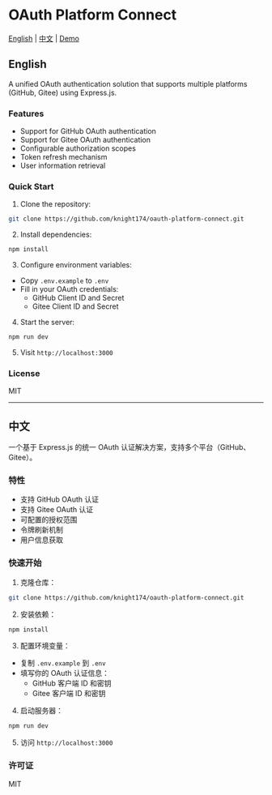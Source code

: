 # OAuth Platform Connect

[English](#english) | [中文](#中文) | [Demo](https://knight174.github.io/oauth-platform-connect)

## English

A unified OAuth authentication solution that supports multiple platforms (GitHub, Gitee) using Express.js.

### Features

- Support for GitHub OAuth authentication
- Support for Gitee OAuth authentication
- Configurable authorization scopes
- Token refresh mechanism
- User information retrieval

### Quick Start

1. Clone the repository:

```bash
git clone https://github.com/knight174/oauth-platform-connect.git
```

2. Install dependencies:

```bash
npm install
```

3. Configure environment variables:

- Copy `.env.example` to `.env`
- Fill in your OAuth credentials:
  - GitHub Client ID and Secret
  - Gitee Client ID and Secret

4. Start the server:

```bash
npm run dev
```

5. Visit `http://localhost:3000`

### License

MIT

---

## 中文

一个基于 Express.js 的统一 OAuth 认证解决方案，支持多个平台（GitHub、Gitee）。

### 特性

- 支持 GitHub OAuth 认证
- 支持 Gitee OAuth 认证
- 可配置的授权范围
- 令牌刷新机制
- 用户信息获取

### 快速开始

1. 克隆仓库：

```bash
git clone https://github.com/knight174/oauth-platform-connect.git
```

2. 安装依赖：

```bash
npm install
```

3. 配置环境变量：

- 复制 `.env.example` 到 `.env`
- 填写你的 OAuth 认证信息：
  - GitHub 客户端 ID 和密钥
  - Gitee 客户端 ID 和密钥

4. 启动服务器：

```bash
npm run dev
```

5. 访问 `http://localhost:3000`

### 许可证

MIT
